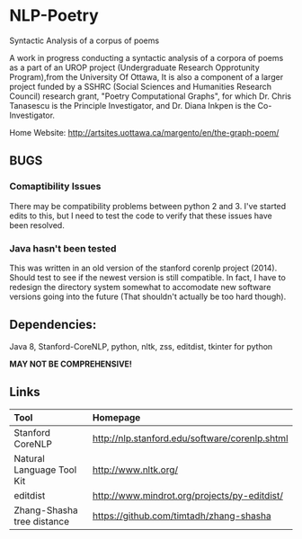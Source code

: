 # NLP-Poetry
Syntactic Analysis of a corpus of poems

A work in progress conducting a syntactic analysis of a corpora of poems as a part of an UROP project (Undergraduate Research Opprotunity Program),from the University Of Ottawa,
It is also a component of a larger project funded by a SSHRC (Social Sciences and Humanities Research Council) research grant, "Poetry Computational Graphs", for which Dr. Chris Tanasescu is the Principle Investigator, and Dr. Diana Inkpen is the Co-Investigator.

Home Website:
http://artsites.uottawa.ca/margento/en/the-graph-poem/

## BUGS

### Comaptibility Issues
There may be compatibility problems between python 2 and 3. I've started edits to this, but I need to test the code to verify that these issues have been resolved.

### Java hasn't been tested
This was written in an old version of the stanford corenlp project (2014). Should test to see if the newest version is still compatible. In fact, I have to redesign the directory system somewhat to accomodate new software versions going into the future (That shouldn't actually be too hard though).

## Dependencies:

Java 8, Stanford-CoreNLP, python, nltk, zss, editdist, tkinter for python

**MAY NOT BE COMPREHENSIVE!**


## Links

|  Tool                      | Homepage                                        |
|:---------------------------|:------------------------------------------------|
| Stanford CoreNLP           | http://nlp.stanford.edu/software/corenlp.shtml  |
| Natural Language Tool Kit  | http://www.nltk.org/                            |
| editdist                   | http://www.mindrot.org/projects/py-editdist/    |
| Zhang-Shasha tree distance | https://github.com/timtadh/zhang-shasha         |
